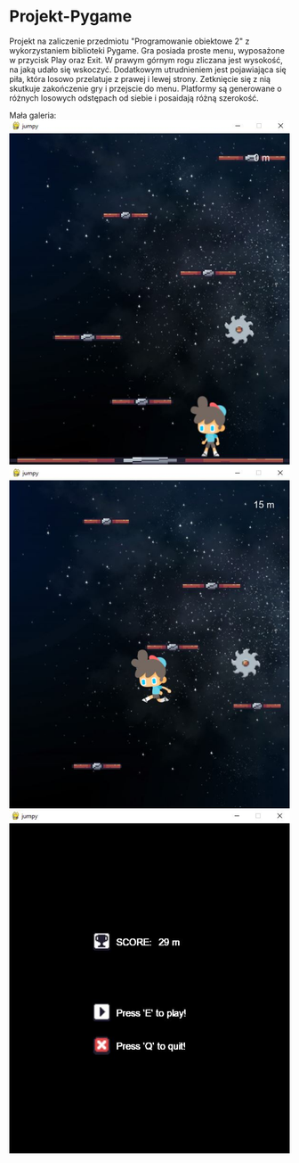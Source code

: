 # Projekt-Pygame
Projekt na zaliczenie przedmiotu "Programowanie obiektowe 2" z wykorzystaniem biblioteki Pygame. 
Gra posiada proste menu, wyposażone w przycisk Play oraz Exit. W prawym górnym rogu zliczana jest wysokość, na jaką udało się wskoczyć. Dodatkowym utrudnieniem jest pojawiająca się piła, która 
losowo przelatuje z prawej i lewej strony. Zetknięcie się z nią skutkuje zakończenie gry i przejscie do menu. Platformy są generowane o różnych losowych odstępach od siebie i posaidają różną szerokość.

Mała galeria:<btr>
![1](./images/1.jpg)<br>
![2](./images/2.jpg)<br>
![3](./images/3.jpg)<br>
